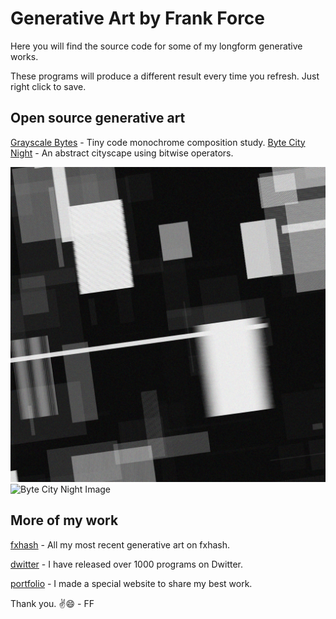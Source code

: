 # Generative Art by Frank Force

Here you will find the source code for some of my longform generative works.

These programs will produce a different result every time you refresh. Just right click to save.

## Open source generative art

[Grayscale Bytes](https://killedbyapixel.github.io/generative/grayscaleBytes.html) - Tiny code monochrome composition study.
[Byte City Night](https://killedbyapixel.github.io/generative/byteCityNight.html) - An abstract cityscape using bitwise operators.

![Grayscale Bytes Image](/images/grayscaleBytes.jpg)
![Byte City Night Image](/images/byteCityNight.jpg)

## More of my work

[fxhash](https://www.fxhash.xyz/u/KilledByAPixel) - All my most recent generative art on fxhash.

[dwitter](https://www.dwitter.net/u/KilledByAPixel) - I have released over 1000 programs on Dwitter.

[portfolio](https://generative.3d2k.com) - I made a special website to share my best work.

Thank you. ✌️😄 - FF

